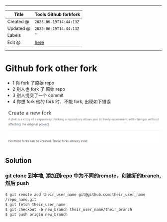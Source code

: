 -----

| Title     | Tools Github forkfork                                |
| --------- | ---------------------------------------------------- |
| Created @ | `2023-06-19T14:44:13Z`                               |
| Updated @ | `2023-06-19T14:44:13Z`                               |
| Labels    | \`\`                                                 |
| Edit @    | [here](https://github.com/junxnone/xwiki/issues/267) |

-----

# Github fork other fork

  - 1 你 fork 了原始 repo
  - 2 别人也 fork 了 原始 repo
  - 3 别人提交了一个 commit
  - 4 你想 fork 他的 fork 时，不能 fork, 出现如下错误

![image](media/2d22143a0ee4d029d440921b15f886c9f45a8152.png)

## Solution

### git clone 到本地, 添加到repo 中为不同的remote，创建新的branch, 然后 push

    $ git remote add their_user_name git@github.com:their_user_name /repo_name.git
    $ git fetch their_user_name
    $ git checkout -b new_branch their_user_name/their_branch
    $ git push origin new_branch
